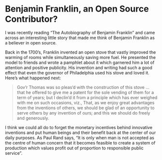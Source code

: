 # Benjamin Franklin, an Open Source Contributor?

I was recently reading “The Autobiography of Benjamin Franklin” and came across an interesting little story that made me think of Benjamin Franklin as a believer in open source.

Back in the 1700’s, Franklin invented an open stove that vastly improved the warming of rooms while simultaneously saving more fuel. He presented the model to friends and wrote a pamphlet about it which garnered him a lot of attention and positive publicity. His invention and writing had such a good effect that even the governor of Philadelphia used his stove and loved it. Here’s what happened next:

> Gov’r Thomas was so pleas’d with the construction of this stove ... that he offered to give me a patent for the sole vending of them for a term of years; but I declin’d it from a principle which has ever weighed with me on such occasions, viz., That, as we enjoy great advantages from the inventions of others, we should be glad of an opportunity to serve others by any invention of ours; and this we should do freely and generously.

I think we could all do to forget the monetary incentives behind innovative inventions and put human beings and their benefit back at the center of our daily purposes. As Paul Rand says, “It is only when man is not accepted as the centre of human concern that it becomes feasible to create a system of production which values profit out of proportion to responsible public service”.
